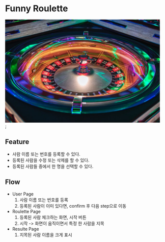 # Funny Roulette
![Roulette](https://raw.githubusercontent.com/gitsunmin/Funny-Roulette/main/public/images/roulette-summary.jpg "이렇게 돌려보세요");
## Feature
- 사람 이름 또는 번호를 등록할 수 있다.
- 등록된 사람을 수정 또는 삭제를 할 수 있다.
- 등록된 사람들 중에서 한 명을 선택할 수 있다.
## Flow
- User Page
    1. 사람 이름 또는 번호를 등록
    2. 등록된 사람이 이미 있다면, confirm 후 다음 step으로 이동
- Roulette Page
    1. 등록된 사람 체크하는 화면, 시작 버튼
    2. 시작 -> 화면이 움직이면서 특정 한 사람을 지목
- Resulte Page
    1. 지목된 사람 이름을 크게 표시

